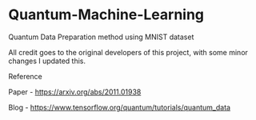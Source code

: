 # Quantum-Machine-Learning
Quantum Data Preparation method using MNIST dataset 

All credit goes to the original developers of this project, with some minor changes I updated this.

Reference 

Paper - https://arxiv.org/abs/2011.01938

Blog - https://www.tensorflow.org/quantum/tutorials/quantum_data
